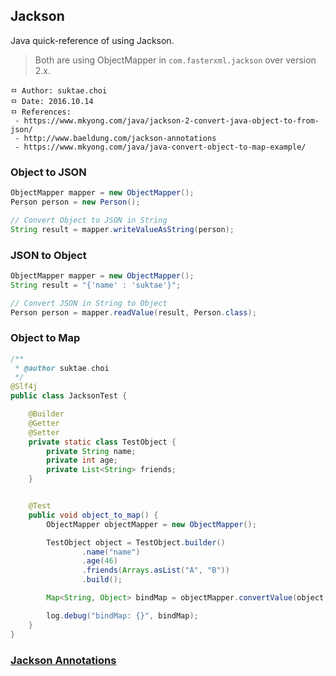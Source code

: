 ## Jackson
Java quick-reference of using Jackson.

> Both are using ObjectMapper in `com.fasterxml.jackson` over version 2.x.

```
ㅁ Author: suktae.choi
ㅁ Date: 2016.10.14
ㅁ References:
 - https://www.mkyong.com/java/jackson-2-convert-java-object-to-from-json/
 - http://www.baeldung.com/jackson-annotations
 - https://www.mkyong.com/java/java-convert-object-to-map-example/
```

### Object to JSON
```java
ObjectMapper mapper = new ObjectMapper();
Person person = new Person();

// Convert Object to JSON in String
String result = mapper.writeValueAsString(person);
```

### JSON to Object
```java
ObjectMapper mapper = new ObjectMapper();
String result = "{'name' : 'suktae'}";

// Convert JSON in String to Object
Person person = mapper.readValue(result, Person.class);
```

### Object to Map
```java
/**
 * @author suktae.choi
 */
@Slf4j
public class JacksonTest {

    @Builder
    @Getter
    @Setter
    private static class TestObject {
        private String name;
        private int age;
        private List<String> friends;
    }


    @Test
    public void object_to_map() {
        ObjectMapper objectMapper = new ObjectMapper();

        TestObject object = TestObject.builder()
                .name("name")
                .age(46)
                .friends(Arrays.asList("A", "B"))
                .build();

        Map<String, Object> bindMap = objectMapper.convertValue(object, Map.class);

        log.debug("bindMap: {}", bindMap);
    }
}
```

### [Jackson Annotations](http://www.baeldung.com/jackson-annotations)
